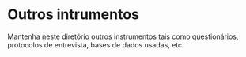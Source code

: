 # Outros intrumentos

Mantenha neste diretório outros instrumentos tais como questionários, protocolos de entrevista, bases de dados usadas, etc